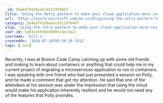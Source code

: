 ```yaml
---
_id: 5b4ed741d9e4dc031197045f
title: "Using the Retry pattern to make your cloud application more resilient"
url: 'https://azure.microsoft.com/en-us/blog/using-the-retry-pattern-to-make-your-cloud-application-more-resilient/'
category: 5b4ed741d9e4dc031197045f
slug: 'using-the-retry-pattern-to-make-your-cloud-application-more-resilient'
user_id: 5a83ce59d6eb0005c4ecda2c
username: 'bill-s'
createdOn: '2018-07-18T05:59:29.741Z'
tags: [.net]
---
```


Recently, I was at Boston Code Camp catching up with some old friends and looking to learn about containers or anything that could help me in my current project of migrating a microservices application to run in containers. I was speaking with one friend who had just presented a session on Polly, and he made a comment that got my attention. He said that one of the attendees at his session was under the impression that using the cloud would make his application inherently resilient and he would not need any of the features that Polly provides.


